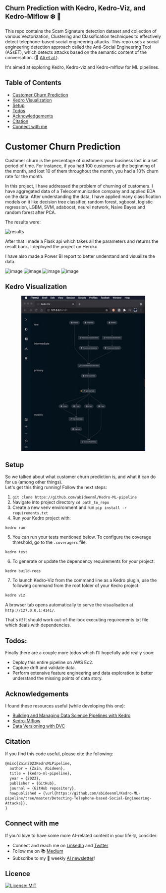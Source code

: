 ## Churn Prediction with Kedro, Kedro-Viz, and Kedro-Mlflow :snowflake: :man:

This repo contains the Scam Signature detection dataset and collection of various Vectorization, Clustering and Classification techniques to effectively detect telephone-based social engineering attacks. This repo uses a social engineering detection approach called the Anti-Social Engineering Tool (ASsET), which detects attacks based on the semantic content of the conversation. (:link: [Ali et al.](https://dl.acm.org/doi/pdf/10.1145/3445970.3451152)). <br/>


It's aimed at exploring Kedro, Kedro-viz and Kedro-mlflow for ML pipelines. <br/>

## Table of Contents
  * [Customer Churn Prediction](#customer-churn-prediction)
  * [Kedro Visualization](#kedro-visualization)
  * [Setup](#setup)
  * [Todos](#todos)
  * [Acknowledgements](#acknowledgements)
  * [Citation](#citation)
  * [Connect with me](#connect-with-me)


# Customer Churn Prediction

Customer churn is the percentage of customers your business lost in a set period of time. For instance, if you had 100 customers at the beginning of the month, and lost 
10 of them throughout the month, you had a 10% churn rate for the month.

In this project, I have addressed the problem of churning of customers. I have aggregated data of a Telecommunication company and applied EDA on the data. After 
understanding the data, I have applied many classification models on it like decision tree classifier, random forest, xgboost, logistic regression, LGBM, SVM, 
adaboost, neurel network, Naive Bayes and random forest after PCA.

The results were:

![results](https://user-images.githubusercontent.com/89645252/187369580-07c153a7-53f4-4006-b629-51cd8c732cd7.png)

After that I made a Flask api which takes all the parameters and returns the result back. I deployed the project on Heroku.

I have also made a Power BI report to better understand and visualize the data.

![image](https://user-images.githubusercontent.com/89645252/187371913-e38959bf-e263-4536-ba41-293d871466ed.png)
![image](https://user-images.githubusercontent.com/89645252/187371984-3dbe3c1c-47fc-4588-8f26-0a573d501302.png)
![image](https://user-images.githubusercontent.com/89645252/187372189-ea2ed519-73ba-439b-8570-81d6cc96fb73.png)
![image](https://user-images.githubusercontent.com/89645252/187372251-e7fb19fe-ea00-4c1e-90cc-968970ba03e3.png)


## Kedro Visualization

<p align="center">
<img src="readme_pics/kedro-viz.png" width="400"/>
</p>

## Setup

So we talked about what customer churn prediction is, and what it can do for us (among other things). <br/>
Let's get this thing running! Follow the next steps:

1. `git clone https://github.com/abideenml/Kedro-ML-pipeline`
2. Navigate into project directory `cd path_to_repo`
3. Create a new venv environment and run `pip install -r requirements.txt`
4. Run your Kedro project with:

```
kedro run
```
5. You can run your tests mentioned below. To configure the coverage threshold, go to the `.coveragerc` file.

```
kedro test
```
  
6. To generate or update the dependency requirements for your project:

```
kedro build-reqs
```
7. To launch Kedro-Viz from the command line as a Kedro plugin, use the following command from the root folder of your Kedro project:

```bash
kedro viz
```

A browser tab opens automatically to serve the visualisation at `http://127.0.0.1:4141/`.

That's it! It should work out-of-the-box executing requirements.txt file which deals with dependencies. <br/>

## Todos:

Finally there are a couple more todos which I'll hopefully add really soon:
* Deploy this entire pipeline on AWS Ec2.
* Capture drift and validate data.
* Perform extensive feature engineering and data exploration to better understand the missing points of data story.



## Acknowledgements

I found these resources useful (while developing this one):

* [Building and Managing Data Science Pipelines with Kedro](https://neptune.ai/blog/data-science-pipelines-with-kedro)
* [Kedro-Mlflow](https://github.com/Galileo-Galilei/kedro-mlflow)
* [Data Versioning with DVC](https://medium.com/@thanakornpanyapiang/data-versioning-with-dvc-a474af1247f5)


## Citation

If you find this code useful, please cite the following:

```
@misc{Zain2023KedroMLPipeline,
  author = {Zain, Abideen},
  title = {kedro-ml-pipeline},
  year = {2023},
  publisher = {GitHub},
  journal = {GitHub repository},
  howpublished = {\url{https://github.com/abideenml/Kedro-ML-pipeline/tree/master/Detecting-Telephone-based-Social-Engineering-Attacks}},
}
```

## Connect with me

If you'd love to have some more AI-related content in your life :nerd_face:, consider:

* Connect and reach me on [LinkedIn](https://www.linkedin.com/in/zaiinulabideen/) and [Twitter](https://twitter.com/zaynismm)
* Follow me on 📚 [Medium](https://medium.com/@zaiinn440)
* Subscribe to my 📢 weekly [AI newsletter](https://rethinkai.substack.com/)!

## Licence

[![License: MIT](https://img.shields.io/badge/License-MIT-yellow.svg)](https://github.com/abideenml/Kedro-ML-pipeline/blob/master/LICENCE)